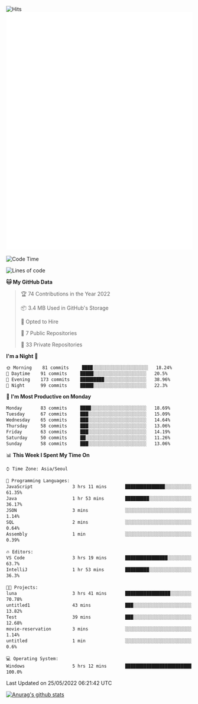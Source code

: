 ![Hits](https://hits.seeyoufarm.com/api/count/incr/badge.svg?url=https%3A%2F%2Fgithub.com%2Fkokose1234&count_bg=%2379C83D&title_bg=%23555555&icon=apple.svg&icon_color=%23E7E7E7&title=hits&edge_flat=false)
<br/>
![Metrics](https://github.com/kokose1234/kokose1234/blob/main/github-metrics.svg)

<!--START_SECTION:waka-->
![Code Time](http://img.shields.io/badge/Code%20Time-645%20hrs%2019%20mins-blue)

![Lines of code](https://img.shields.io/badge/From%20Hello%20World%20I%27ve%20Written-2%20Million%20lines%20of%20code-blue)

**🐱 My GitHub Data** 

> 🏆 74 Contributions in the Year 2022
 > 
> 📦 3.4 MB Used in GitHub's Storage 
 > 
> 💼 Opted to Hire
 > 
> 📜 7 Public Repositories 
 > 
> 🔑 33 Private Repositories  
 > 
**I'm a Night 🦉** 

```text
🌞 Morning    81 commits     ████░░░░░░░░░░░░░░░░░░░░░   18.24% 
🌆 Daytime    91 commits     █████░░░░░░░░░░░░░░░░░░░░   20.5% 
🌃 Evening    173 commits    █████████░░░░░░░░░░░░░░░░   38.96% 
🌙 Night      99 commits     █████░░░░░░░░░░░░░░░░░░░░   22.3%

```
📅 **I'm Most Productive on Monday** 

```text
Monday       83 commits     ████░░░░░░░░░░░░░░░░░░░░░   18.69% 
Tuesday      67 commits     ███░░░░░░░░░░░░░░░░░░░░░░   15.09% 
Wednesday    65 commits     ███░░░░░░░░░░░░░░░░░░░░░░   14.64% 
Thursday     58 commits     ███░░░░░░░░░░░░░░░░░░░░░░   13.06% 
Friday       63 commits     ███░░░░░░░░░░░░░░░░░░░░░░   14.19% 
Saturday     50 commits     ██░░░░░░░░░░░░░░░░░░░░░░░   11.26% 
Sunday       58 commits     ███░░░░░░░░░░░░░░░░░░░░░░   13.06%

```


📊 **This Week I Spent My Time On** 

```text
⌚︎ Time Zone: Asia/Seoul

💬 Programming Languages: 
JavaScript               3 hrs 11 mins       ███████████████░░░░░░░░░░   61.35% 
Java                     1 hr 53 mins        █████████░░░░░░░░░░░░░░░░   36.17% 
JSON                     3 mins              ░░░░░░░░░░░░░░░░░░░░░░░░░   1.14% 
SQL                      2 mins              ░░░░░░░░░░░░░░░░░░░░░░░░░   0.64% 
Assembly                 1 min               ░░░░░░░░░░░░░░░░░░░░░░░░░   0.39%

🔥 Editors: 
VS Code                  3 hrs 19 mins       ████████████████░░░░░░░░░   63.7% 
IntelliJ                 1 hr 53 mins        █████████░░░░░░░░░░░░░░░░   36.3%

🐱‍💻 Projects: 
luna                     3 hrs 41 mins       █████████████████░░░░░░░░   70.78% 
untitled1                43 mins             ███░░░░░░░░░░░░░░░░░░░░░░   13.82% 
Test                     39 mins             ███░░░░░░░░░░░░░░░░░░░░░░   12.68% 
movie-reservation        3 mins              ░░░░░░░░░░░░░░░░░░░░░░░░░   1.14% 
untitled                 1 min               ░░░░░░░░░░░░░░░░░░░░░░░░░   0.6%

💻 Operating System: 
Windows                  5 hrs 12 mins       █████████████████████████   100.0%

```


 Last Updated on 25/05/2022 06:21:42 UTC
<!--END_SECTION:waka-->

[![Anurag's github stats](https://github-readme-stats.vercel.app/api?username=kokose1234&theme=dracula)](https://github.com/anuraghazra/github-readme-stats)



	
